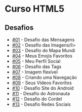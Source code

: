 <h1>Curso HTML5</h1>

<h2>Desafios</h2>

<ul>
  <li><a href="https://aleretamero.github.io/curso-em-video/html-css/desafios/d001/">#01</a> - Desafio das Mensagens</li>
  <li><a href="https://aleretamero.github.io/curso-em-video/html-css/desafios/d002/">#02</a> - Desafio das Imagens/li>
  <li><a href="https://aleretamero.github.io/curso-em-video/html-css/desafios/d003/">#03</a> - Desafio do Mapa Mundi</li>
  <li><a href="https://aleretamero.github.io/curso-em-video/html-css/desafios/d004/">#04</a> - Meus Emojis Favoritos</li>
  <li><a href="https://aleretamero.github.io/curso-em-video/html-css/desafios/d005/">#05</a> - Meu Perfil Social</li>
  <li><a href="https://aleretamero.github.io/curso-em-video/html-css/desafios/d006/">#06</a> - Desafio das Tags</li>
  <li><a href="https://aleretamero.github.io/curso-em-video/html-css/desafios/d007/">#07</a> - Imagem flexível</li>
  <li><a href="https://aleretamero.github.io/curso-em-video/html-css/desafios/d008/">#08</a> - Criando uma Navegação</li>
  <li><a href="https://aleretamero.github.io/curso-em-video/html-css/desafios/d009/">#09</a> - Seus Vídeos Favoritos</li>
  <li><a href="https://aleretamero.github.io/curso-em-video/html-css/desafios/d010/">#10</a> - Desafio Site do Android</li>
  <li><a href="https://aleretamero.github.io/curso-em-video/html-css/desafios/d011/">#11</a> - Desafio do Astronauta</li>
  <li><a href="https://aleretamero.github.io/curso-em-video/html-css/desafios/d012/">#12</a> - Desafio do Cordel</li>
  <li><a href="https://aleretamero.github.io/curso-em-video/html-css/desafios/d013/">#13</a> - Desafio Redes Sociais</li>
</ul>